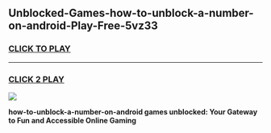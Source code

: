 
## Unblocked-Games-how-to-unblock-a-number-on-android-Play-Free-5vz33
<h3>
<a href="https://premium76.site?title=how-to-unblock-a-number-on-android&ref=10A">CLICK TO PLAY</a></h3>
<hr>

<h3>
<a href="https://premium76.site?title=how-to-unblock-a-number-on-android&ref=10A">CLICK 2 PLAY</a>
  
</h3>

<a href="https://premium76.site?title=how-to-unblock-a-number-on-android&ref=10A"><img src="https://clearcache.store/games.png"></a>


**how-to-unblock-a-number-on-android games unblocked: Your Gateway to Fun and Accessible Online Gaming**
